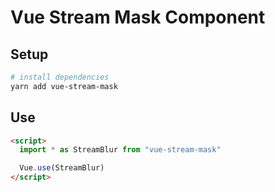 # Vue Stream Mask Component

## Setup

``` bash
# install dependencies
yarn add vue-stream-mask

```

## Use

```html
<script>
  import * as StreamBlur from "vue-stream-mask"

  Vue.use(StreamBlur)
</script>

```